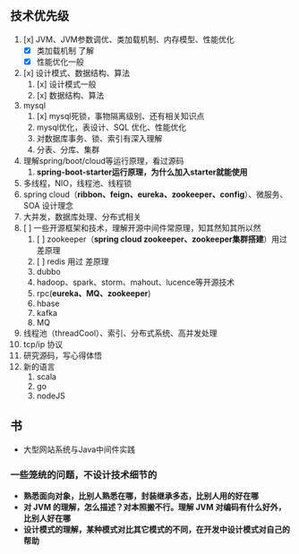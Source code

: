 ## 技术优先级
1. [x] JVM、JVM参数调优、类加载机制、内存模型、性能优化
    - [x] 类加载机制 了解
    - [x] 性能优化一般
2. [x] 设计模式、数据结构、算法
    1. [x] 设计模式一般
    2. [x] 数据结构、算法
3. mysql
    1. [x] mysql死锁，事物隔离级别、还有相关知识点
    2. mysql优化，表设计、SQL 优化、性能优化
    3. 对数据库事务、锁、索引有深入理解
    4. 分表、分库、集群
4. 理解spring/boot/cloud等运行原理，看过源码
    1. **spring-boot-starter运行原理，为什么加入starter就能使用**
5. 多线程，NIO，线程池、线程锁
6. spring cloud（**ribbon、feign、eureka、zookeeper、config**）、微服务、SOA 设计理念
7. 大并发，数据库处理、分布式相关
8. [ ] 一些开源框架和技术，理解开源中间件常原理，知其然知其所以然
    1. [ ] zookeeper（**spring cloud zookeeper、zookeeper集群搭建**）用过 差原理
    2. [ ] redis 用过 差原理
    3. dubbo
    4. hadoop、spark、storm、mahout、lucence等开源技术
    5. rpc(**eureka、MQ、zookeeper**)
    6. hbase
    7. kafka
    8. MQ
9. 线程池（threadCool）、索引、分布式系统、高并发处理
10. tcp/ip 协议
11. 研究源码，写心得体悟
12. 新的语言
    1. scala
    2. go
    3. nodeJS

## 书
- 大型网站系统与Java中间件实践

### 一些笼统的问题，不设计技术细节的
- **熟悉面向对象，比别人熟悉在哪，封装继承多态，比别人用的好在哪**
- **对 JVM 的理解，怎么描述？对本照搬不行。理解 JVM 对编码有什么好外，比别人好在哪**
- **设计模式的理解，某种模式对比其它模式的不同，在开发中设计模式对自己的帮助**

